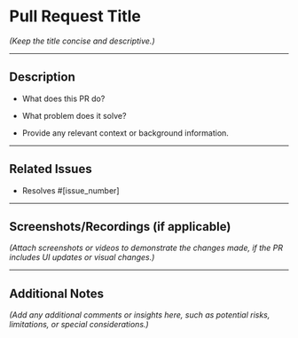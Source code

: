 # **Pull Request Title**  
*(Keep the title concise and descriptive.)*

---

## **Description**  
- What does this PR do? 

- What problem does it solve?  

- Provide any relevant context or background information.

---

## **Related Issues**  
- Resolves #[issue_number]    

---

## **Screenshots/Recordings** (if applicable)  
*(Attach screenshots or videos to demonstrate the changes made, if the PR includes UI updates or visual changes.)*

---

## **Additional Notes**  
*(Add any additional comments or insights here, such as potential risks, limitations, or special considerations.)*
